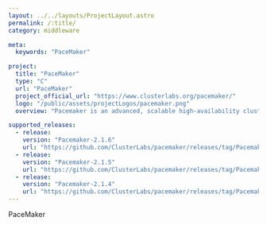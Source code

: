 ```yaml
---
layout: ../../layouts/ProjectLayout.astro
permalink: /:title/
category: middleware

meta:
  keywords: "PaceMaker"

project:
  title: "PaceMaker"
  type: "C"
  url: "PaceMaker"
  project_official_url: "https://www.clusterlabs.org/pacemaker/"
  logo: "/public/assets/projectLogos/pacemaker.png"
  overview: "Pacemaker is an advanced, scalable high-availability cluster resource manager. It supports N-node clusters with significant capabilities for managing resources and dependencies. It will run scripts at initialization, when machines go up or down, when related resources fail and can be configured to periodically check resource health."

supported_releases:
  - release:
    version: "Pacemaker-2.1.6"
    url: "https://github.com/ClusterLabs/pacemaker/releases/tag/Pacemaker-2.1.6"
  - release:
    version: "Pacemaker-2.1.5"
    url: "https://github.com/ClusterLabs/pacemaker/releases/tag/Pacemaker-2.1.5"
  - release:
    version: "Pacemaker-2.1.4"
    url: "https://github.com/ClusterLabs/pacemaker/releases/tag/Pacemaker-2.1.4"
---
```


<p>PaceMaker</p>
